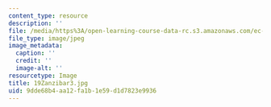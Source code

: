 ```yaml
---
content_type: resource
description: ''
file: /media/https%3A/open-learning-course-data-rc.s3.amazonaws.com/ec-721-wheelchair-design-in-developing-countries-spring-2009/9dde68b4aa12fa1b1e59d1d7823e9936_19Zanzibar3.jpg
file_type: image/jpeg
image_metadata:
  caption: ''
  credit: ''
  image-alt: ''
resourcetype: Image
title: 19Zanzibar3.jpg
uid: 9dde68b4-aa12-fa1b-1e59-d1d7823e9936
---
```


